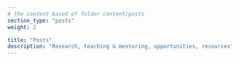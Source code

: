 ```yaml
---
# the content based of folder content/posts
section_type: "posts"
weight: 2

title: "Posts"
description: "Research, teaching & mentoring, opportunities, resources"
---
```

